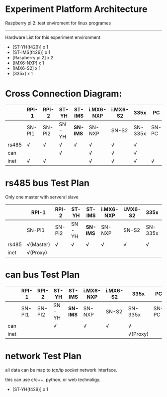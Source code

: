 Experiment Platform Architecture
===

Raspberry pi 2: test enviroment for linux programes


---
Hardware List for this experiment environment
* [ST-YH(f429)] x 1
* [ST-IMS(f429)] x 1
* [Raspberry pi 2] x 2
* [IMX6-NXP] x 1
* [IMX6-S2] x 1
* [335x] x 1

# Cross Connection Diagram:
||RPI-1|RPI-2|ST-YH|**ST-IMS**|i.MX6-NXP|i.MX6-S2|335x|PC|
|-|-|-|-|-|-|-|-|-|
||SN-PI1|SN-PI2|SN-YH|**SN-IMS**|SN-NXP|SN-S2|SN-335x|SN-PC|
|rs485|√|√|√|√|√|√|√||
|can|||√||√|√|√||
|inet|√|√|||√|√|√|√|√|

# rs485 bus Test Plan
Only one master with serveral slave 

||RPI-1|RPI-2|ST-YH|**ST-IMS**|i.MX6-NXP|i.MX6-S2|335x|PC|
|-|-|-|-|-|-|-|-|-|
||SN-PI1|SN-PI2|SN-YH|**SN-IMS**|SN-NXP|SN-S2|SN-335x|SN-PC|
|rs485|√(Master)|√|√|√|√|√|√||
|inet|√(Proxy)||||||||√(Center)|

# can bus Test Plan

||RPI-1|RPI-2|ST-YH|**ST-IMS**|i.MX6-NXP|i.MX6-S2|335x|PC|
|-|-|-|-|-|-|-|-|-|
||SN-PI1|SN-PI2|SN-YH|**SN-IMS**|SN-NXP|SN-S2|SN-335x|SN-PC|
|can|||√||√|√|√||
|inet|||||||√(Proxy)||√(Center)|

# network Test Plan
  all data can be map to *tcp/ip socket* network interface.
  
  this can use c/c++, python, or web technoligy.

* [ST-YH(f429)] x 1

